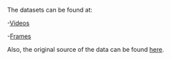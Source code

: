 The datasets can be found at:

-[Videos](https://drive.google.com/drive/folders/1JtkgjfIXa2CxLqnQxXyHskQl3zuVljQe?usp=sharing)

-[Frames](https://drive.google.com/drive/folders/1SEC9KFy7Fvqa4t2NLHF8RJ9gprOviqLR?usp=sharing)

Also, the original source of the data can be found [here](https://data.mendeley.com/datasets/75m8vz7jr2/4).
